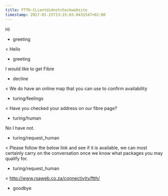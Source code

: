 ```yaml
---
title: FTTH-CLientdidnotcheckwebsite
timestamp: 2017-01-25T13:15:03.0431547+02:00
---
```


Hi
* greeting

< Hello
* greeting

I would like to get Fibre
* decline

< We do have an online map that you can use to confirm availability
* turing/feelings

< Have you checked your address on our fibre page?
* turing/human

No I have not.
* turing/request_human

< Please follow the below link and see if it is available, we can most certainly carry on the conversation once we know what packages you may qualify for.
* turing/request_human

< http://www.rsaweb.co.za/connectivity/ftth/
* goodbye
